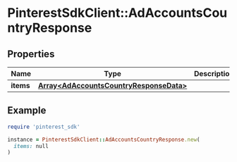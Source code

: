 # PinterestSdkClient::AdAccountsCountryResponse

## Properties

| Name | Type | Description | Notes |
| ---- | ---- | ----------- | ----- |
| **items** | [**Array&lt;AdAccountsCountryResponseData&gt;**](AdAccountsCountryResponseData.md) |  | [optional] |

## Example

```ruby
require 'pinterest_sdk'

instance = PinterestSdkClient::AdAccountsCountryResponse.new(
  items: null
)
```

